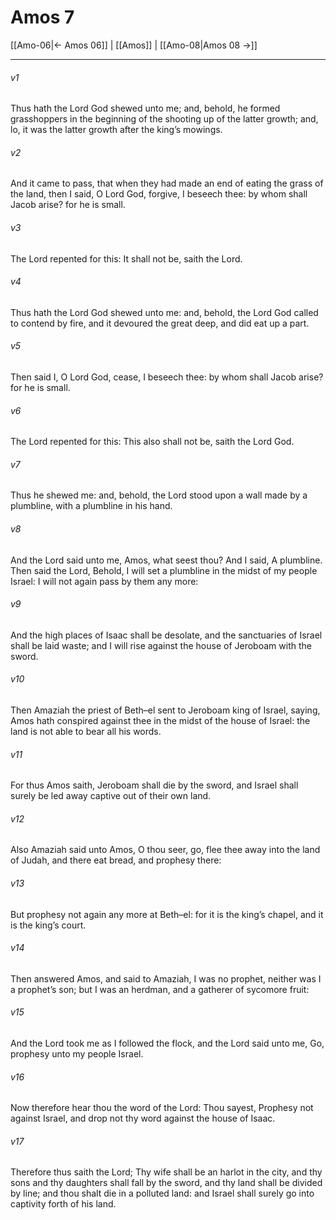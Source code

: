 # Amos 7

[[Amo-06|← Amos 06]] | [[Amos]] | [[Amo-08|Amos 08 →]]
***

###### v1
Thus hath the Lord God shewed unto me; and, behold, he formed grasshoppers in the beginning of the shooting up of the latter growth; and, lo, it was the latter growth after the king’s mowings.
###### v2
And it came to pass, that when they had made an end of eating the grass of the land, then I said, O Lord God, forgive, I beseech thee: by whom shall Jacob arise? for he is small.
###### v3
The Lord repented for this: It shall not be, saith the Lord.
###### v4
Thus hath the Lord God shewed unto me: and, behold, the Lord God called to contend by fire, and it devoured the great deep, and did eat up a part.
###### v5
Then said I, O Lord God, cease, I beseech thee: by whom shall Jacob arise? for he is small.
###### v6
The Lord repented for this: This also shall not be, saith the Lord God.
###### v7
Thus he shewed me: and, behold, the Lord stood upon a wall made by a plumbline, with a plumbline in his hand.
###### v8
And the Lord said unto me, Amos, what seest thou? And I said, A plumbline. Then said the Lord, Behold, I will set a plumbline in the midst of my people Israel: I will not again pass by them any more:
###### v9
And the high places of Isaac shall be desolate, and the sanctuaries of Israel shall be laid waste; and I will rise against the house of Jeroboam with the sword.
###### v10
Then Amaziah the priest of Beth–el sent to Jeroboam king of Israel, saying, Amos hath conspired against thee in the midst of the house of Israel: the land is not able to bear all his words.
###### v11
For thus Amos saith, Jeroboam shall die by the sword, and Israel shall surely be led away captive out of their own land.
###### v12
Also Amaziah said unto Amos, O thou seer, go, flee thee away into the land of Judah, and there eat bread, and prophesy there:
###### v13
But prophesy not again any more at Beth–el: for it is the king’s chapel, and it is the king’s court.
###### v14
Then answered Amos, and said to Amaziah, I was no prophet, neither was I a prophet’s son; but I was an herdman, and a gatherer of sycomore fruit:
###### v15
And the Lord took me as I followed the flock, and the Lord said unto me, Go, prophesy unto my people Israel.
###### v16
Now therefore hear thou the word of the Lord: Thou sayest, Prophesy not against Israel, and drop not thy word against the house of Isaac.
###### v17
Therefore thus saith the Lord; Thy wife shall be an harlot in the city, and thy sons and thy daughters shall fall by the sword, and thy land shall be divided by line; and thou shalt die in a polluted land: and Israel shall surely go into captivity forth of his land. 
